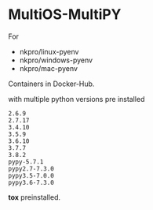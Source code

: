 # MultiOS-MultiPY
For
* nkpro/linux-pyenv
* nkpro/windows-pyenv
* nkpro/mac-pyenv  

Containers in Docker-Hub.  

with multiple python versions pre installed  
```
2.6.9
2.7.17
3.4.10
3.5.9
3.6.10
3.7.7
3.8.2
pypy-5.7.1
pypy2.7-7.3.0
pypy3.5-7.0.0
pypy3.6-7.3.0
```
**tox** preinstalled.

